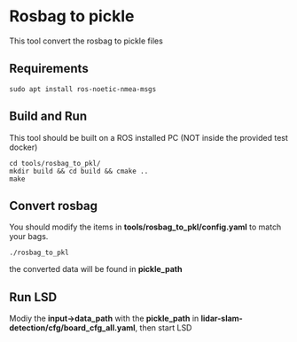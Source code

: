 # Rosbag to pickle

This tool convert the rosbag to pickle files

## Requirements

```shell
sudo apt install ros-noetic-nmea-msgs
```

## Build and Run

This tool should be built on a ROS installed PC (NOT inside the provided test docker)

```shell
cd tools/rosbag_to_pkl/
mkdir build && cd build && cmake ..
make
```

## Convert rosbag

You should modify the items in **tools/rosbag_to_pkl/config.yaml** to match your bags.
```shell
./rosbag_to_pkl
```
the converted data will be found in **pickle_path**

## Run LSD

Modiy the **input->data_path** with the **pickle_path** in **lidar-slam-detection/cfg/board_cfg_all.yaml**, then start LSD
